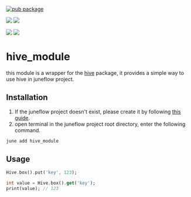 [![pub package](https://img.shields.io/pub/v/hive_module.svg)](https://pub.dartlang.org/packages/hive_module)

[![](https://img.shields.io/badge/Module-Hub-007bff?style=for-the-badge&logo=flutter)](https://module.juneflow.org/)
[![](https://img.shields.io/badge/View-Hub-007bff?style=for-the-badge&logo=flutter)](https://view.juneflow.org/)

[![](https://img.shields.io/badge/DISCORD-JOIN%20SERVER-5663F7?style=for-the-badge&logo=discord&logoColor=white)](https://discord.gg/zXXHvAXCug)
[![](https://img.shields.io/badge/KakaoTalk-Join%20Room-FEE500?style=for-the-badge&logo=kakao)](https://open.kakao.com/o/gEwrffbg)

# hive_module
this module is a wrapper for the [hive](https://pub.dev/packages/hive) package, it provides a simple way to use hive in juneflow project.

##  Installation
1. If the juneflow project doesn't exist, please create it by following [this guide](https://doc.juneflow.org/).
2. open terminal in the juneflow project root directory, enter the following command.
 ```bash
 june add hive_module
 ```

## Usage
```dart
Hive.box().put('key', 123);

int value = Hive.box().get('key');
print(value); // 123
```

